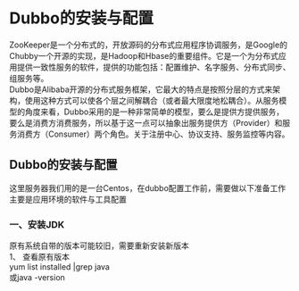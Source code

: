 # Dubbo的安装与配置
   ZooKeeper是一个分布式的，开放源码的分布式应用程序协调服务，是Google的Chubby一个开源的实现，是Hadoop和Hbase的重要组件。它是一个为分布式应用提供一致性服务的软件，提供的功能包括：配置维护、名字服务、分布式同步、组服务等。    
  Dubbo是Alibaba开源的分布式服务框架，它最大的特点是按照分层的方式来架构，使用这种方式可以使各个层之间解耦合（或者最大限度地松耦合）。从服务模型的角度来看，Dubbo采用的是一种非常简单的模型，要么是提供方提供服务，要么是消费方消费服务，所以基于这一点可以抽象出服务提供方（Provider）和服务消费方（Consumer）两个角色。关于注册中心、协议支持、服务监控等内容。    
  
  
## Dubbo的安装与配置
这里服务器我们用的是一台Centos，在dubbo配置工作前，需要做以下准备工作    
主要是应用环境的软件与工具配置    

### 一、安装JDK
原有系统自带的版本可能较旧，需要重新安装新版本    
1、  查看原有版本    
yum list installed |grep java    
 或java -version    
 
